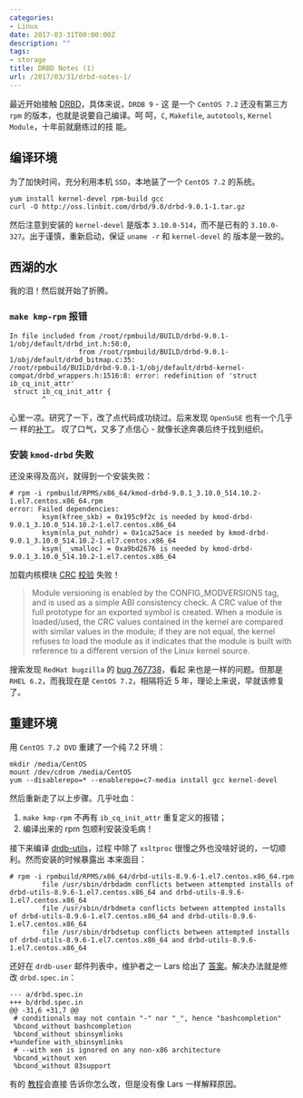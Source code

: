 ```yaml
---
categories:
- Linux
date: 2017-03-31T00:00:00Z
description: ""
tags:
- storage
title: DRBD Notes (1)
url: /2017/03/31/drbd-notes-1/
---
```



最近开始接触 [DRBD](http://docs.linbit.com/)，具体来说，`DRDB 9` - 这
是一个 `CentOS 7.2` 还没有第三方 `rpm` 的版本，也就是说要自己编译。呵
呵，`C`, `Makefile`, `autotools`, `Kernel Module`，十年前就磨练过的技
能。

## 编译环境

为了加快时间，充分利用本机 `SSD`，本地装了一个 `CentOS 7.2` 的系统。

```
yum install kernel-devel rpm-build gcc
curl -O http://oss.linbit.com/drbd/9.0/drbd-9.0.1-1.tar.gz
```

然后注意到安装的 `kernel-devel` 是版本 `3.10.0-514`，而不是已有的
`3.10.0-327`。出于谨慎，重新启动，保证 `uname -r` 和 `kernel-devel` 的
版本是一致的。

## 西湖的水

我的泪！然后就开始了折腾。

### `make kmp-rpm` 报错

```
In file included from /root/rpmbuild/BUILD/drbd-9.0.1-1/obj/default/drbd_int.h:50:0,
                 from /root/rpmbuild/BUILD/drbd-9.0.1-1/obj/default/drbd_bitmap.c:35:
/root/rpmbuild/BUILD/drbd-9.0.1-1/obj/default/drbd-kernel-compat/drbd_wrappers.h:1516:8: error: redefinition of 'struct ib_cq_init_attr'
 struct ib_cq_init_attr {
        ^
```

心里一凉。研究了一下，改了点代码成功绕过。后来发现 `OpenSuSE` 也有一个几乎一
样的[补丁](https://build.opensuse.org/package/view_file/openSUSE:Factory/drbd/kernel-4.5-compat.patch?rev=52)。
叹了口气，又多了点信心 - 就像长途奔袭后终于找到组织。

### 安装 `kmod-drbd` 失败

还没来得及高兴，就得到一个安装失败：

```
# rpm -i rpmbuild/RPMS/x86_64/kmod-drbd-9.0.1_3.10.0_514.10.2-1.el7.centos.x86_64.rpm
error: Failed dependencies:
        ksym(kfree_skb) = 0x195c9f2c is needed by kmod-drbd-9.0.1_3.10.0_514.10.2-1.el7.centos.x86_64
        ksym(nla_put_nohdr) = 0x1ca25ace is needed by kmod-drbd-9.0.1_3.10.0_514.10.2-1.el7.centos.x86_64
        ksym(__vmalloc) = 0xa9bd2676 is needed by kmod-drbd-9.0.1_3.10.0_514.10.2-1.el7.centos.x86_64
```

加载内核模块
[CRC](http://lxr.free-electrons.com/source/Documentation/kbuild/modules.txt?v=3.8;a=arm#L438)
[校验](https://www.ibm.com/developerworks/cn/linux/l-cn-kernelmodules/)
失败！

> Module versioning is enabled by the CONFIG_MODVERSIONS tag, and is
> used as a simple ABI consistency check. A CRC value of the full
> prototype for an exported symbol is created. When a module is
> loaded/used, the CRC values contained in the kernel are compared
> with similar values in the module; if they are not equal, the kernel
> refuses to load the module as it indicates that the module is built
> with reference to a different version of the Linux kernel source.

搜索发现 `RedHat bugzilla` 的
[bug 767738](https://bugzilla.redhat.com/show_bug.cgi?id=767738)，看起
来也是一样的问题。但那是 `RHEL 6.2`，而我现在是 `CentOS 7.2`，相隔将近
5 年，理论上来说，早就该修复了。

## 重建环境

用 `CentOS 7.2 DVD` 重建了一个纯 7.2 环境：

```
mkdir /media/CentOS
mount /dev/cdrom /media/CentOS
yum --disablerepo=* --enablerepo=c7-media install gcc kernel-devel
```

然后重新走了以上步骤。几乎吐血：

1. `make kmp-rpm` 不再有 `ib_cq_init_attr` 重复定义的报错；
2. 编译出来的 rpm 包顺利安装没毛病！

接下来编译
[drdb-utils](http://oss.linbit.com/drbd/drbd-utils-8.9.6.tar.gz)，过程
中除了 `xsltproc` 很慢之外也没啥好说的，一切顺利。然而安装的时候暴露出
本来面目：

```
# rpm -i rpmbuild/RPMS/x86_64/drbd-utils-8.9.6-1.el7.centos.x86_64.rpm
        file /usr/sbin/drbdadm conflicts between attempted installs of drbd-utils-8.9.6-1.el7.centos.x86_64 and drbd-utils-8.9.6-1.el7.centos.x86_64
        file /usr/sbin/drbdmeta conflicts between attempted installs of drbd-utils-8.9.6-1.el7.centos.x86_64 and drbd-utils-8.9.6-1.el7.centos.x86_64
        file /usr/sbin/drbdsetup conflicts between attempted installs of drbd-utils-8.9.6-1.el7.centos.x86_64 and drbd-utils-8.9.6-1.el7.centos.x86_64
```

还好在 `drdb-user` 邮件列表中，维护者之一 Lars 给出了
[答案](https://lists.gt.net/drbd/users/27292)。解决办法就是修改
`drbd.spec.in`：

```
--- a/drbd.spec.in
+++ b/drbd.spec.in
@@ -31,6 +31,7 @@
 # conditionals may not contain "-" nor "_", hence "bashcompletion"
 %bcond_without bashcompletion
 %bcond_without sbinsymlinks
+%undefine with_sbinsymlinks
 # --with xen is ignored on any non-x86 architecture
 %bcond_without xen
 %bcond_without 83support
```

有的
[教程](https://www.server-world.info/en/note?os=CentOS_7&p=drbd)会直接
告诉你怎么改，但是没有像 Lars 一样解释原因。


